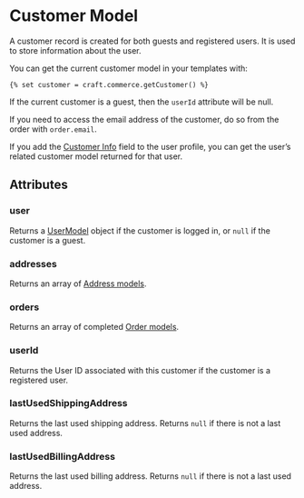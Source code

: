 # Customer Model

A customer record is created for both guests and registered users. It is used to store information about the user.

You can get the current customer model in your templates with:

```
{% set customer = craft.commerce.getCustomer() %}
```

If the current customer is a guest, then the `userId` attribute will be null.

If you need to access the email address of the customer, do so from the order with `order.email`.

If you add the [Customer Info](customer-info-fields.md) field to the user profile, you can get the user’s related customer model returned for that user.

## Attributes

### user

Returns a [UserModel](https://craftcms.com/docs/2.x/templating/usermodel.html) object if the customer is logged in, or `null` if the customer is a guest.

### addresses

Returns an array of [Address models](address-model.md).

### orders

Returns an array of completed [Order models](order-model.md).

### userId

Returns the User ID associated with this customer if the customer is a registered user.

### lastUsedShippingAddress

Returns the last used shipping address. Returns `null` if there is not a last used address.

### lastUsedBillingAddress

Returns the last used billing address. Returns `null` if there is not a last used address.
